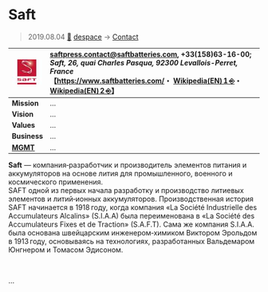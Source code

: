 # Saft
> 2019.08.04 [🚀](../../index/index.md) [despace](../index.md) → [Contact](../contact.md)

|[![](../f/con/s/saft_logo1_thumb.jpg)](../f/con/s/saft_logo1.png)|<saftpress.contact@saftbatteries.com>, +33(158)63-16-00;<br> *Saft, 26, quai Charles Pasqua, 92300 Levallois-Perret, France*<br> 【<https://www.saftbatteries.com/>・ [Wikipedia(EN) 1 ⎆](https://en.wikipedia.org/wiki/Saft_Groupe_S.A.)・ [Wikipedia(EN) 2 ⎆](https://ru.wikipedia.org/wiki/SAFT)】|
|:--|:--|
|**Mission**|…|
|**Vision**|…|
|**Values**|…|
|**Business**|…|
|**[MGMT](../mgmt.md)**|…|

**Saft** — компания‑разработчик и производитель элементов питания и аккумуляторов на основе лития для промышленного, военного и космического применения.  
SAFT одной из первых начала разработку и производство литиевых элементов и литий‑ионных аккумуляторов. Производственная история SAFT начинается в 1918 году, когда компания «La Société Industrielle des Accumulateurs Alcalins» (S.I.A.A) была переименована в «La Société des Accumulateurs Fixes et de Traction» (S.A.F.T). Сама же компания S.I.A.A. была основана швейцарским инженером‑химиком Виктором Эрольдом в 1913 году, основываясь на технологиях, разработанных Вальдемаром Юнгнером и Томасом Эдисоном.


<p style="page-break-after:always"> </p>

…

